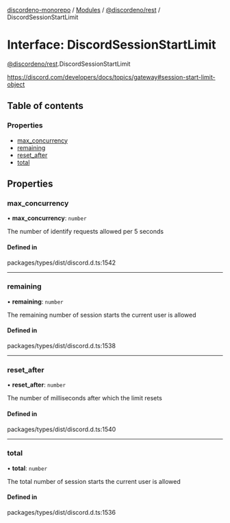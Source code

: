 [discordeno-monorepo](../README.md) / [Modules](../modules.md) / [@discordeno/rest](../modules/discordeno_rest.md) / DiscordSessionStartLimit

# Interface: DiscordSessionStartLimit

[@discordeno/rest](../modules/discordeno_rest.md).DiscordSessionStartLimit

https://discord.com/developers/docs/topics/gateway#session-start-limit-object

## Table of contents

### Properties

- [max_concurrency](discordeno_rest.DiscordSessionStartLimit.md#max_concurrency)
- [remaining](discordeno_rest.DiscordSessionStartLimit.md#remaining)
- [reset_after](discordeno_rest.DiscordSessionStartLimit.md#reset_after)
- [total](discordeno_rest.DiscordSessionStartLimit.md#total)

## Properties

### max_concurrency

• **max_concurrency**: `number`

The number of identify requests allowed per 5 seconds

#### Defined in

packages/types/dist/discord.d.ts:1542

---

### remaining

• **remaining**: `number`

The remaining number of session starts the current user is allowed

#### Defined in

packages/types/dist/discord.d.ts:1538

---

### reset_after

• **reset_after**: `number`

The number of milliseconds after which the limit resets

#### Defined in

packages/types/dist/discord.d.ts:1540

---

### total

• **total**: `number`

The total number of session starts the current user is allowed

#### Defined in

packages/types/dist/discord.d.ts:1536
